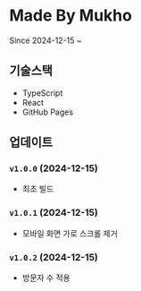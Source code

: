 # Made By Mukho

Since 2024-12-15 ~

## 기술스택

- TypeScript
- React
- GitHub Pages

## 업데이트

### `v1.0.0` (2024-12-15)

- 최초 빌드

### `v1.0.1` (2024-12-15)

- 모바일 화면 가로 스크롤 제거

### `v1.0.2` (2024-12-15)

- 방문자 수 적용
